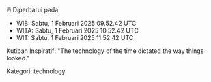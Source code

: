 ⏰ Diperbarui pada:
- WIB: Sabtu, 1 Februari 2025 09.52.42 UTC
- WITA: Sabtu, 1 Februari 2025 10.52.42 UTC
- WIT: Sabtu, 1 Februari 2025 11.52.42 UTC

Kutipan Inspiratif:
"The technology of the time dictated the way things looked."


Kategori: technology

